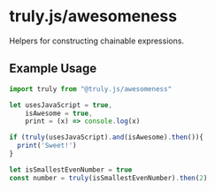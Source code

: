 # truly.js/awesomeness

Helpers for constructing chainable expressions.

## Example Usage
```js
import truly from "@truly.js/awesomeness"

let usesJavaScript = true,
    isAwesome = true,
    print = (x) => console.log(x)

if (truly(usesJavaScript).and(isAwesome).then()){
  print('Sweet!')
}

let isSmallestEvenNumber = true
const number = truly(isSmallestEvenNumber).then(2)
```
